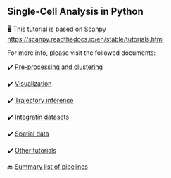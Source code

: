 ## Single-Cell Analysis in Python


🖥️ This tutorial is based on Scanpy https://scanpy.readthedocs.io/en/stable/tutorials.html


For more info, please visit the followed documents:

 ✔️ [Pre-processing and clustering](https://scanpy-tutorials.readthedocs.io/en/latest/pbmc3k.html)
       
 ✔️ [Visualization](https://scanpy.readthedocs.io/en/latest/tutorials.html#visualization)
       
 ✔️ [Trajectory inference](https://scanpy-tutorials.readthedocs.io/en/latest/paga-paul15.html)
       
 ✔️ [Integratin datasets](https://scanpy-tutorials.readthedocs.io/en/latest/integrating-data-using-ingest.html)
       
 ✔️ [Spatial data](https://scanpy-tutorials.readthedocs.io/en/latest/spatial/basic-analysis.html)
       
 ✔️ [Other tutorials](https://scanpy.readthedocs.io/en/latest/tutorials.html#conversion-anndata-singlecellexperiment-and-seurat-objects)


🔙 [Summary list of pipelines](https://github.com/RCHENLAB/dry-lab-standard/wiki)
